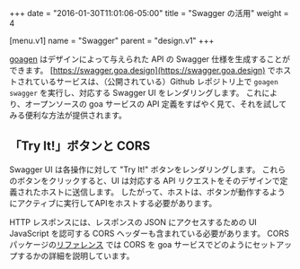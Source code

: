+++
date = "2016-01-30T11:01:06-05:00"
title = "Swagger の活用"
weight = 4

[menu.v1]
name = "Swagger"
parent = "design.v1"
+++

[goagen](/v1/implement/goagen) はデザインによって与えられた API の Swagger 仕様を生成することができます。
[https://swagger.goa.design](https://swagger.goa.design) でホストされているサービスは、（公開されている）Github レポジトリ上で `goagen swagger` を実行し、対応する Swagger UI をレンダリングします。
これにより、オープンソースの goa サービスの API 定義をすばやく見て、それを試してみる便利な方法が提供されます。

## 「Try It!」ボタンと CORS

Swagger UI は各操作に対して "Try It!" ボタンをレンダリングします。
これらのボタンをクリックすると、UI は対応する API リクエストをそのデザインで定義されたホストに送信します。
したがって、ホストは、ボタンが動作するようにアクティブに実行してAPIをホストする必要があります。

HTTP レスポンスには、レスポンスの JSON にアクセスするための UI JavaScript を認可する CORS ヘッダーも含まれている必要があります。
CORS パッケージの[リファレンス](/v1/reference/goa/cors) では CORS を goa サービスでどのようにセットアップするかの詳細を説明しています。
